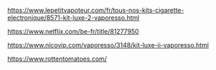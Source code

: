 https://www.lepetitvapoteur.com/fr/tous-nos-kits-cigarette-electronique/8571-kit-luxe-2-vaporesso.html

https://www.netflix.com/be-fr/title/81277950

https://www.nicovip.com/vaporesso/3148/kit-luxe-ii-vaporesso.html

https://www.rottentomatoes.com/
